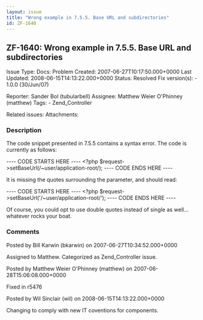 ```yaml
---
layout: issue
title: "Wrong example in 7.5.5. Base URL and subdirectories"
id: ZF-1640
---
```


ZF-1640: Wrong example in 7.5.5. Base URL and subdirectories
------------------------------------------------------------

 Issue Type: Docs: Problem Created: 2007-06-27T10:17:50.000+0000 Last Updated: 2008-06-15T14:13:22.000+0000 Status: Resolved Fix version(s): - 1.0.0 (30/Jun/07)
 
 Reporter:  Sander Bol (tubularbell)  Assignee:  Matthew Weier O'Phinney (matthew)  Tags: - Zend\_Controller
 
 Related issues: 
 Attachments: 
### Description

The code snippet presented in 7.5.5 contains a syntax error. The code is currently as follows:

---- CODE STARTS HERE ---- <?php $request->setBaseUrl(/~user/application-root/); ---- CODE ENDS HERE ----

It is missing the quotes surrounding the parameter, and should read:

---- CODE STARTS HERE ---- <?php $request->setBaseUrl('/~user/application-root/'); ---- CODE ENDS HERE ----

Of course, you could opt to use double quotes instead of single as well... whatever rocks your boat.

 

 

### Comments

Posted by Bill Karwin (bkarwin) on 2007-06-27T10:34:52.000+0000

Assigned to Matthew. Categorized as Zend\_Controller issue.

 

 

Posted by Matthew Weier O'Phinney (matthew) on 2007-06-28T15:06:08.000+0000

Fixed in r5476

 

 

Posted by Wil Sinclair (wil) on 2008-06-15T14:13:22.000+0000

Changing to comply with new IT coventions for components.

 

 